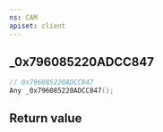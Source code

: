 ```yaml
---
ns: CAM
apiset: client
---
```

## _0x796085220ADCC847

```c
// 0x796085220ADCC847
Any _0x796085220ADCC847();
```



## Return value

